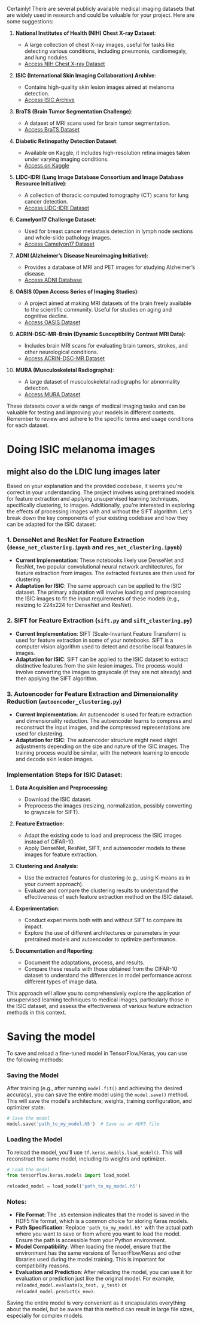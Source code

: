 Certainly! There are several publicly available medical imaging datasets that are widely used in research and could be valuable for your project. Here are some suggestions:

1. **National Institutes of Health (NIH) Chest X-ray Dataset**:
   - A large collection of chest X-ray images, useful for tasks like detecting various conditions, including pneumonia, cardiomegaly, and lung nodules.
   - [Access NIH Chest X-ray Dataset](https://nihcc.app.box.com/v/ChestXray-NIHCC)

2. **ISIC (International Skin Imaging Collaboration) Archive**:
   - Contains high-quality skin lesion images aimed at melanoma detection.
   - [Access ISIC Archive](https://www.isic-archive.com)

3. **BraTS (Brain Tumor Segmentation Challenge)**:
   - A dataset of MRI scans used for brain tumor segmentation.
   - [Access BraTS Dataset](https://www.med.upenn.edu/cbica/brats2020/data.html)

4. **Diabetic Retinopathy Detection Dataset**:
   - Available on Kaggle, it includes high-resolution retina images taken under varying imaging conditions.
   - [Access on Kaggle](https://www.kaggle.com/c/diabetic-retinopathy-detection)

5. **LIDC-IDRI (Lung Image Database Consortium and Image Database Resource Initiative)**:
   - A collection of thoracic computed tomography (CT) scans for lung cancer detection.
   - [Access LIDC-IDRI Dataset](https://wiki.cancerimagingarchive.net/display/Public/LIDC-IDRI)

6. **Camelyon17 Challenge Dataset**:
   - Used for breast cancer metastasis detection in lymph node sections and whole-slide pathology images.
   - [Access Camelyon17 Dataset](https://camelyon17.grand-challenge.org/Data/)

7. **ADNI (Alzheimer’s Disease Neuroimaging Initiative)**:
   - Provides a database of MRI and PET images for studying Alzheimer’s disease.
   - [Access ADNI Database](http://adni.loni.usc.edu/data-samples/access-data/)

8. **OASIS (Open Access Series of Imaging Studies)**:
   - A project aimed at making MRI datasets of the brain freely available to the scientific community. Useful for studies on aging and cognitive decline.
   - [Access OASIS Dataset](https://www.oasis-brains.org/)

9. **ACRIN-DSC-MR-Brain (Dynamic Susceptibility Contrast MRI Data)**:
   - Includes brain MRI scans for evaluating brain tumors, strokes, and other neurological conditions.
   - [Access ACRIN-DSC-MR Dataset](https://wiki.cancerimagingarchive.net/display/Public/ACRIN-DSC-MR+Brain)

10. **MURA (Musculoskeletal Radiographs)**:
    - A large dataset of musculoskeletal radiographs for abnormality detection.
    - [Access MURA Dataset](https://stanfordmlgroup.github.io/competitions/mura/)

These datasets cover a wide range of medical imaging tasks and can be valuable for testing and improving your models in different contexts. Remember to review and adhere to the specific terms and usage conditions for each dataset.

# Doing ISIC melanoma images
## might also do the LDIC lung images later
Based on your explanation and the provided codebase, it seems you're correct in your understanding. The project involves using pretrained models for feature extraction and applying unsupervised learning techniques, specifically clustering, to images. Additionally, you're interested in exploring the effects of processing images with and without the SIFT algorithm. Let's break down the key components of your existing codebase and how they can be adapted for the ISIC dataset:

### 1. DenseNet and ResNet for Feature Extraction (`dense_net_clustering.ipynb` and `res_net_clustering.ipynb`)
- **Current Implementation**: These notebooks likely use DenseNet and ResNet, two popular convolutional neural network architectures, for feature extraction from images. The extracted features are then used for clustering.
- **Adaptation for ISIC**: The same approach can be applied to the ISIC dataset. The primary adaptation will involve loading and preprocessing the ISIC images to fit the input requirements of these models (e.g., resizing to 224x224 for DenseNet and ResNet).

### 2. SIFT for Feature Extraction (`sift.py` and `sift_clustering.py`)
- **Current Implementation**: SIFT (Scale-Invariant Feature Transform) is used for feature extraction in some of your notebooks. SIFT is a computer vision algorithm used to detect and describe local features in images.
- **Adaptation for ISIC**: SIFT can be applied to the ISIC dataset to extract distinctive features from the skin lesion images. The process would involve converting the images to grayscale (if they are not already) and then applying the SIFT algorithm.

### 3. Autoencoder for Feature Extraction and Dimensionality Reduction (`autoencoder_clustering.py`)
- **Current Implementation**: An autoencoder is used for feature extraction and dimensionality reduction. The autoencoder learns to compress and reconstruct the input images, and the compressed representations are used for clustering.
- **Adaptation for ISIC**: The autoencoder structure might need slight adjustments depending on the size and nature of the ISIC images. The training process would be similar, with the network learning to encode and decode skin lesion images.

### Implementation Steps for ISIC Dataset:
1. **Data Acquisition and Preprocessing**:
   - Download the ISIC dataset.
   - Preprocess the images (resizing, normalization, possibly converting to grayscale for SIFT).

2. **Feature Extraction**:
   - Adapt the existing code to load and preprocess the ISIC images instead of CIFAR-10.
   - Apply DenseNet, ResNet, SIFT, and autoencoder models to these images for feature extraction.

3. **Clustering and Analysis**:
   - Use the extracted features for clustering (e.g., using K-means as in your current approach).
   - Evaluate and compare the clustering results to understand the effectiveness of each feature extraction method on the ISIC dataset.

4. **Experimentation**:
   - Conduct experiments both with and without SIFT to compare its impact.
   - Explore the use of different architectures or parameters in your pretrained models and autoencoder to optimize performance.

5. **Documentation and Reporting**:
   - Document the adaptations, process, and results.
   - Compare these results with those obtained from the CIFAR-10 dataset to understand the differences in model performance across different types of image data.

This approach will allow you to comprehensively explore the application of unsupervised learning techniques to medical images, particularly those in the ISIC dataset, and assess the effectiveness of various feature extraction methods in this context.


# Saving the model
To save and reload a fine-tuned model in TensorFlow/Keras, you can use the following methods:

### Saving the Model
After training (e.g., after running `model.fit()` and achieving the desired accuracy), you can save the entire model using the `model.save()` method. This will save the model's architecture, weights, training configuration, and optimizer state.

```python
# Save the model
model.save('path_to_my_model.h5')  # Save as an HDF5 file
```

### Loading the Model
To reload the model, you'll use `tf.keras.models.load_model()`. This will reconstruct the same model, including its weights and optimizer.

```python
# Load the model
from tensorflow.keras.models import load_model

reloaded_model = load_model('path_to_my_model.h5')
```

### Notes:
- **File Format**: The `.h5` extension indicates that the model is saved in the HDF5 file format, which is a common choice for storing Keras models.
- **Path Specification**: Replace `'path_to_my_model.h5'` with the actual path where you want to save or from where you want to load the model. Ensure the path is accessible from your Python environment.
- **Model Compatibility**: When loading the model, ensure that the environment has the same versions of TensorFlow/Keras and other libraries used during the model training. This is important for compatibility reasons.
- **Evaluation and Prediction**: After reloading the model, you can use it for evaluation or prediction just like the original model. For example, `reloaded_model.evaluate(x_test, y_test)` or `reloaded_model.predict(x_new)`.

Saving the entire model is very convenient as it encapsulates everything about the model, but be aware that this method can result in large file sizes, especially for complex models.